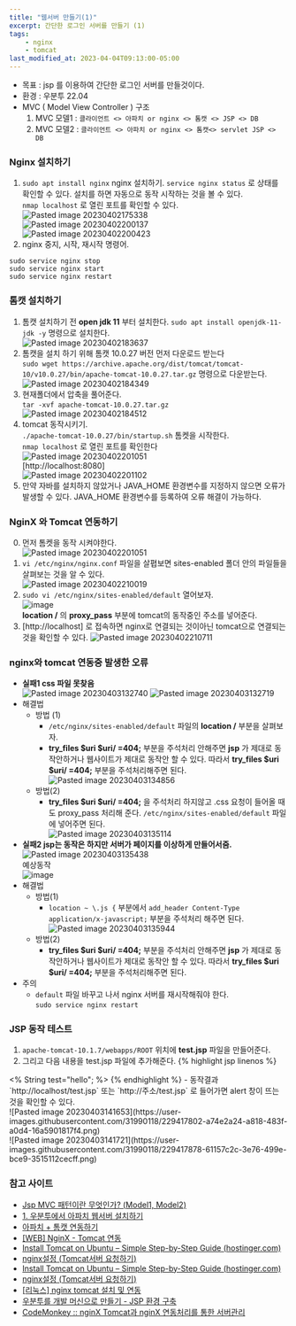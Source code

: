 ```yaml
---
title: "웹서버 만들기(1)"
excerpt: 간단한 로그인 서버를 만들기 (1)
tags:
    - nginx
    - tomcat
last_modified_at: 2023-04-04T09:13:00-05:00
---
```


- 목표 : jsp 를 이용하여 간단한 로그인 서버를 만들것이다.
- 환경 : 우분투 22.04
- MVC ( Model View Controller ) 구조
  1. MVC 모델1 : `클라이언트 <> 아파치 or nginx <> 톰캣 <> JSP <> DB`
  2. MVC 모델2 : `클라이언트 <> 아파치 or nginx <> 톰캣<> servlet JSP <> DB`

### Nginx 설치하기
1. `sudo apt install nginx` nginx 설치하기. `service nginx status` 로 상태를 확인할 수 있다. 설치를 하면 자동으로 동작 시작하는 것을 볼 수 있다.\
`nmap localhost` 로 열린 포트를 확인할 수 있다.\
![Pasted image 20230402175338](https://user-images.githubusercontent.com/31990118/229353386-8d671b2d-95d6-4c01-a269-7d02c2752279.png)<br>
![Pasted image 20230402200137](https://user-images.githubusercontent.com/31990118/229353485-fb6c96ac-1084-4585-b6cc-fdd632238fd1.png)<br>
![Pasted image 20230402200423](https://user-images.githubusercontent.com/31990118/229353524-cd57db39-a86d-4b74-a57b-20c3600ad975.png)
2. nginx 중지, 시작, 재시작 명령어.
```
sudo service nginx stop
sudo service nginx start
sudo service nginx restart
```

### 톰캣 설치하기
1. 톰캣 설치하기 전 **open jdk 11** 부터 설치한다.
`sudo apt install openjdk-11-jdk -y` 명령으로 설치한다.<br>
![Pasted image 20230402183637](https://user-images.githubusercontent.com/31990118/229353590-76b89577-653b-459c-81dd-258ab4478117.png)
2. 톰캣을 설치 하기 위해 톰캣 10.0.27 버전 먼저 다운로드 받는다<br>
`sudo wget https://archive.apache.org/dist/tomcat/tomcat-10/v10.0.27/bin/apache-tomcat-10.0.27.tar.gz` 명령으로 다운받는다.<br>
![Pasted image 20230402184349](https://user-images.githubusercontent.com/31990118/229353620-1052c81f-b6fc-4a5d-911b-5474c68b8c42.png)
3. 현재폴더에서 압축을 풀어준다.<br>
`tar -xvf apache-tomcat-10.0.27.tar.gz`
![Pasted image 20230402184512](https://user-images.githubusercontent.com/31990118/229353642-2e0e235a-4ac4-413d-89c9-38143fb04057.png)
4. tomcat 동작시키기.<br>
`./apache-tomcat-10.0.27/bin/startup.sh`  톰켓을 시작한다.<br>
`nmap localhost` 로 열린 포트를 확인한다<br>
![Pasted image 20230402201051](https://user-images.githubusercontent.com/31990118/229353662-5fa96c01-9997-478a-9ce9-d5f8d79d5621.png)<br>
[http://localhost:8080]<br>
![Pasted image 20230402201102](https://user-images.githubusercontent.com/31990118/229353695-a5d58aeb-ec1f-49a3-8eeb-32a360e1d54e.png)
5. 만약 자바를 설치하지 않았거나 JAVA_HOME 환경변수를 지정하지 않으면 오류가 발생할 수 있다. JAVA_HOME 환경변수를 등록하여 오류 해결이 가능하다.


### NginX 와 Tomcat 연동하기
0. 먼저 톰켓을 동작 시켜야한다.<br>
![Pasted image 20230402201051](https://user-images.githubusercontent.com/31990118/229353781-1628dd20-3a10-4b94-8887-2c1b979ee9a7.png)
1. `vi /etc/nginx/nginx.conf` 파일을 살폅보면  sites-enabled 폴더 안의 파일들을 살펴보는 것을 알 수 있다.<br>
![Pasted image 20230402210019](https://user-images.githubusercontent.com/31990118/229353926-9b507926-9f5d-473d-ab29-0799a6397947.png)
2. `sudo vi /etc/nginx/sites-enabled/default` 열어보자.<br>
![image](https://user-images.githubusercontent.com/31990118/229410744-73a7dfc8-86e8-498d-9daf-df2f8f1c7bb7.png)<br>
**location /** 의 **proxy_pass** 부분에 tomcat의 동작중인 주소를 넣어준다.
3. [http://localhost] 로 접속하면 nginx로 연결되는 것이아닌 tomcat으로 연결되는것을 확인할 수 있다.
![Pasted image 20230402210711](https://user-images.githubusercontent.com/31990118/229354036-affbd17e-02f9-4e49-85f5-bd2f5809c239.png)

### nginx와 tomcat 연동중 발생한 오류

- **실패1 css 파일 못찾음** <br>
![Pasted image 20230403132740](https://user-images.githubusercontent.com/31990118/229415729-79a7ef72-b801-49a3-83f2-84afb7b1c755.png)
![Pasted image 20230403132719](https://user-images.githubusercontent.com/31990118/229415824-3200151f-5f51-4ea1-8e9d-bee2e9079f8b.png)
- 해결법
	- 방법 (1) 
		- `/etc/nginx/sites-enabled/default` 파일의 **location /** 부분을 살펴보자.
		- **try_files $uri $uri/ =404;** 부분을 주석처리 안해주면 **jsp** 가 제대로 동작안하거나 웹사이트가 제대로 동작안 할 수 있다. 따라서 **try_files $uri $uri/ =404;**  부분을 주석처리해주면 된다.<br>![Pasted image 20230403134856](https://user-images.githubusercontent.com/31990118/229415970-22abbd83-7558-496f-be5b-82830905b8f9.png)
	 - 방법(2)
		- **try_files $uri $uri/ =404;** 을 주석처리 하지않고 .css 요청이 들어올 때도 proxy_pass 처리해 준다. `/etc/nginx/sites-enabled/default` 파일에 넣어주면 된다.<br>![Pasted image 20230403135114](https://user-images.githubusercontent.com/31990118/229416083-d35558ad-6d55-438f-8fef-d03b8a3a5cf7.png)
- **실패2 jsp는 동작은 하지만 서버가 페이지를 이상하게 만들어서줌.**
![Pasted image 20230403135438](https://user-images.githubusercontent.com/31990118/229416212-618480f1-fb39-418d-abb1-437ccd4cbee4.png)<br>예상동작<br>![image](https://user-images.githubusercontent.com/31990118/229416494-f48f6664-16c2-4f1b-a82c-f4594d7b7a2c.png)
-   해결법
	- 방법(1)
		- `location ~ \.js {` 부분에서 `add_header Content-Type application/x-javascript;` 부분을 주석처리 해주면 된다.<br>![Pasted image 20230403135944](https://user-images.githubusercontent.com/31990118/229416362-acd08166-018e-4ac8-99a6-dc07c4e4d408.png)
	- 방법(2)
		- **try_files $uri $uri/ =404;** 부분을 주석처리 안해주면 **jsp** 가 제대로 동작안하거나 웹사이트가 제대로 동작안 할 수 있다. 따라서 **try_files $uri $uri/ =404;**  부분을 주석처리해주면 된다.<br>
- 주의
  - `default` 파일 바꾸고 나서 nginx 서버를 재시작해줘야 한다.<br>`sudo service nginx restart`

### JSP 동작 테스트
1. `apache-tomcat-10.1.7/webapps/ROOT` 위치에 **test.jsp** 파일을 만들어준다.
2. 그리고 다음 내용을 test.jsp 파일에 추가해준다.
  {% highlight jsp linenos %}
  <html>
  <% String test="hello"; %>
  <script>
          alert('<%=test%>');
  </script>
  </html>
  {% endhighlight %}
- 동작결과<br> `http://localhost/test.jsp` 또는 `http://주소/test.jsp` 로 들어가면 alert 창이 뜨는 것을 확인할 수 있다.<br>![Pasted image 20230403141653](https://user-images.githubusercontent.com/31990118/229417802-a74e2a24-a818-483f-a0d4-16a5901817f4.png)
<br>![Pasted image 20230403141721](https://user-images.githubusercontent.com/31990118/229417878-61157c2c-3e76-499e-bce9-3515112cecff.png)


### 참고 사이트
- [Jsp MVC 패턴이란 무엇인가? (Model1, Model2)](https://coding-factory.tistory.com/69)
- [1. 우분투에서 아파치 웹서버 설치하기](https://seonghyuk.tistory.com/41)
- [아파치 + 톰캣 연동하기](https://doqtqu.tistory.com/103)
- [[WEB] NginX - Tomcat 연동](https://haengsin.tistory.com/114?category=900169)
- [Install Tomcat on Ubuntu – Simple Step-by-Step Guide (hostinger.com)](https://www.hostinger.com/tutorials/how-to-install-tomcat-on-ubuntu/)
- [nginx설정 (Tomcat서버 요청하기) ](https://m.blog.naver.com/PostView.naver?isHttpsRedirect=true&blogId=heaves1&logNo=221092915484)
- [Install Tomcat on Ubuntu – Simple Step-by-Step Guide (hostinger.com)](https://www.hostinger.com/tutorials/how-to-install-tomcat-on-ubuntu/)
- [nginx설정 (Tomcat서버 요청하기) ](https://m.blog.naver.com/PostView.naver?isHttpsRedirect=true&blogId=heaves1&logNo=221092915484)
- [[리눅스] nginx tomcat 설치 및 연동](https://sangchul.kr/entry/%EB%A6%AC%EB%88%85%EC%8A%A4-nginx-tomcat-install)
- [우분투를 개발 머신으로 만들기 - JSP 환경 구축](https://hiworld.tistory.com/entry/%EC%9A%B0%EB%B6%84%ED%88%AC%EB%A5%BC-%EA%B0%9C%EB%B0%9C-%EB%A8%B8%EC%8B%A0%EC%9C%BC%EB%A1%9C-%EB%A7%8C%EB%93%A4%EA%B8%B0-JSP-%ED%99%98%EA%B2%BD-%EA%B5%AC%EC%B6%95)
- [CodeMonkey :: nginX Tomcat과 nginX 연동처리를 통한 서버관리 ](https://code-monkey7.tistory.com/18)
